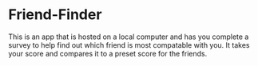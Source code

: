 # Friend-Finder


This is an app that is hosted on a local computer and has you complete a survey to help find out which friend is most compatable with you. It takes your score and compares it to a preset score for the friends. 
